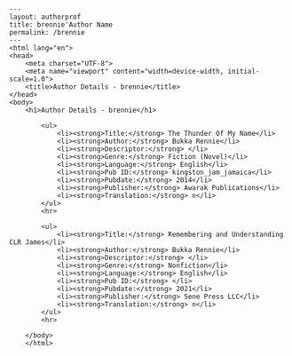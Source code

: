 
    ---
    layout: authorprof
    title: brennie'Author Name 
    permalink: /brennie
    ---
    <html lang="en">
    <head>
        <meta charset="UTF-8">
        <meta name="viewport" content="width=device-width, initial-scale=1.0">
        <title>Author Details - brennie</title>
    </head>
    <body>
        <h1>Author Details - brennie</h1>
        
            <ul>
                <li><strong>Title:</strong> The Thunder Of My Name</li>
                <li><strong>Author:</strong> Bukka Rennie</li>
                <li><strong>Descriptor:</strong> </li>
                <li><strong>Genre:</strong> Fiction (Novel)</li>
                <li><strong>Language:</strong> English</li>
                <li><strong>Pub ID:</strong> kingston_jam_jamaica</li>
                <li><strong>Pubdate:</strong> 2014</li>
                <li><strong>Publisher:</strong> Awarak Publications</li>
                <li><strong>Translation:</strong> n</li>
            </ul>
            <hr>
            
            <ul>
                <li><strong>Title:</strong> Remembering and Understanding CLR James</li>
                <li><strong>Author:</strong> Bukka Rennie</li>
                <li><strong>Descriptor:</strong> </li>
                <li><strong>Genre:</strong> Nonfiction</li>
                <li><strong>Language:</strong> English</li>
                <li><strong>Pub ID:</strong> </li>
                <li><strong>Pubdate:</strong> 2021</li>
                <li><strong>Publisher:</strong> Sene Press LLC</li>
                <li><strong>Translation:</strong> n</li>
            </ul>
            <hr>
            
        </body>
        </html>
        